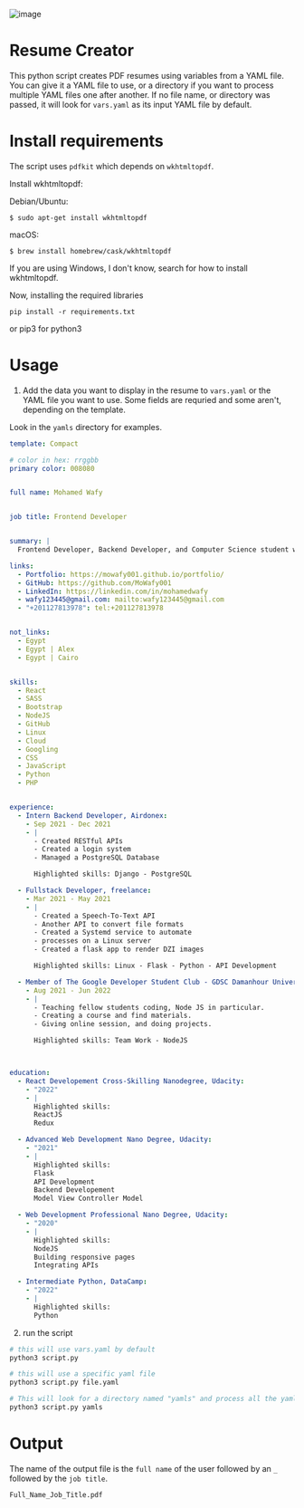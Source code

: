 ![image](https://user-images.githubusercontent.com/47895671/232782487-3b04eaaf-c40b-442e-8085-d92e4ceb4242.png)

# Resume Creator
This python script creates PDF resumes using variables from a YAML file. You can give it a YAML file to use, or a directory if you want to process multiple YAML files one after another. If no file name, or directory was passed, it will look for `vars.yaml` as its input YAML file by default.

# Install requirements
The script uses `pdfkit` which depends on `wkhtmltopdf`.

Install wkhtmltopdf:

Debian/Ubuntu:
```
$ sudo apt-get install wkhtmltopdf
```

macOS:
```
$ brew install homebrew/cask/wkhtmltopdf
```
If you are using Windows, I don't know, search for how to install wkhtmltopdf.

Now, installing the required libraries
```
pip install -r requirements.txt
```
or pip3 for python3

# Usage
1. Add the data you want to display in the resume to `vars.yaml` or the YAML file you want to use. Some fields are requried and some aren't, depending on the template.

Look in the `yamls` directory for examples.

```yaml
template: Compact

# color in hex: rrggbb
primary color: 008080


full name: Mohamed Wafy


job title: Frontend Developer


summary: |
  Frontend Developer, Backend Developer, and Computer Science student with experince with frontend and backend technologies, cloud, linux and teamwork.

links:
  - Portfolio: https://mowafy001.github.io/portfolio/
  - GitHub: https://github.com/MoWafy001
  - LinkedIn: https://linkedin.com/in/mohamedwafy
  - wafy123445@gmail.com: mailto:wafy123445@gmail.com
  - "+201127813978": tel:+201127813978


not_links:
  - Egypt
  - Egypt | Alex
  - Egypt | Cairo


skills:
  - React
  - SASS
  - Bootstrap
  - NodeJS
  - GitHub
  - Linux
  - Cloud
  - Googling
  - CSS
  - JavaScript
  - Python
  - PHP


experience:
  - Intern Backend Developer, Airdonex:
    - Sep 2021 - Dec 2021
    - |
      - Created RESTful APIs
      - Created a login system
      - Managed a PostgreSQL Database

      Highlighted skills: Django - PostgreSQL

  - Fullstack Developer, freelance:
    - Mar 2021 - May 2021
    - |
      - Created a Speech-To-Text API
      - Another API to convert file formats
      - Created a Systemd service to automate
      - processes on a Linux server
      - Created a flask app to render DZI images

      Highlighted skills: Linux - Flask - Python - API Development

  - Member of The Google Developer Student Club - GDSC Damanhour University:
    - Aug 2021 - Jun 2022
    - |
      - Teaching fellow students coding, Node JS in particular.
      - Creating a course and find materials.
      - Giving online session, and doing projects.

      Highlighted skills: Team Work - NodeJS



education:
  - React Developement Cross-Skilling Nanodegree, Udacity:
    - "2022"
    - |
      Highlighted skills:
      ReactJS
      Redux

  - Advanced Web Development Nano Degree, Udacity:
    - "2021"
    - |
      Highlighted skills:
      Flask
      API Development
      Backend Developement
      Model View Controller Model

  - Web Development Professional Nano Degree, Udacity:
    - "2020"
    - |
      Highlighted skills:
      NodeJS
      Building responsive pages
      Integrating APIs

  - Intermediate Python, DataCamp:
    - "2022"
    - |
      Highlighted skills:
      Python
```
2. run the script
```bash
# this will use vars.yaml by default
python3 script.py
```
```bash
# this will use a specific yaml file
python3 script.py file.yaml
```
```bash
# This will look for a directory named "yamls" and process all the yaml files in it, one by one
python3 script.py yamls
```

# Output
The name of the output file is the `full name` of the user followed by an `_` followed by the `job title`.
```
Full_Name_Job_Title.pdf
```
